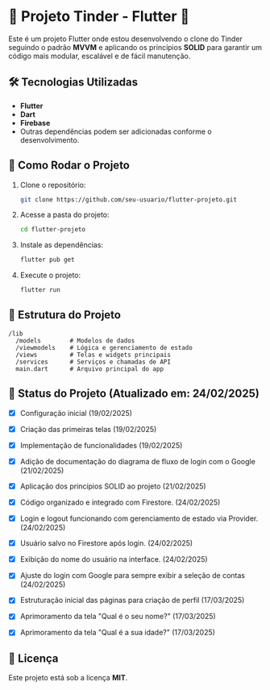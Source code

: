 # 📱 Projeto Tinder - Flutter 🚀

Este é um projeto Flutter onde estou desenvolvendo o clone do Tinder seguindo o padrão **MVVM** e aplicando os princípios **SOLID** para garantir um código mais modular, escalável e de fácil manutenção.

## 🛠 Tecnologias Utilizadas
- **Flutter**  
- **Dart**  
- **Firebase**
- Outras dependências podem ser adicionadas conforme o desenvolvimento.

## 🚀 Como Rodar o Projeto
1. Clone o repositório:
   ```sh
   git clone https://github.com/seu-usuario/flutter-projeto.git
   ```
2. Acesse a pasta do projeto:
   ```sh
   cd flutter-projeto
   ```
3. Instale as dependências:
   ```sh
   flutter pub get
   ```
4. Execute o projeto:
   ```sh
   flutter run
   ```

## 📂 Estrutura do Projeto
```
/lib
  /models        # Modelos de dados
  /viewmodels    # Lógica e gerenciamento de estado
  /views         # Telas e widgets principais
  /services      # Serviços e chamadas de API
  main.dart      # Arquivo principal do app
```

## 📌 Status do Projeto (Atualizado em: 24/02/2025)
- [x] Configuração inicial (19/02/2025)
- [x] Criação das primeiras telas (19/02/2025)
- [x] Implementação de funcionalidades (19/02/2025)
- [x] Adição de documentação do diagrama de fluxo de login com o Google (21/02/2025)
- [x] Aplicação dos princípios SOLID ao projeto (21/02/2025)
- [x] Código organizado e integrado com Firestore. (24/02/2025)
- [x] Login e logout funcionando com gerenciamento de estado via Provider. (24/02/2025)
- [x] Usuário salvo no Firestore após login. (24/02/2025)
- [x] Exibição do nome do usuário na interface. (24/02/2025)
- [x] Ajuste do login com Google para sempre exibir a seleção de contas (24/02/2025)
- [x] Estruturação inicial das páginas para criação de perfil (17/03/2025)
- [x] Aprimoramento da tela "Qual é o seu nome?" (17/03/2025)
- [x] Aprimoramento da tela "Qual é a sua idade?" (17/03/2025)


## 📄 Licença
Este projeto está sob a licença **MIT**.

